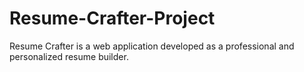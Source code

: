 # Resume-Crafter-Project
Resume Crafter is a web application developed as a professional and personalized resume builder.
